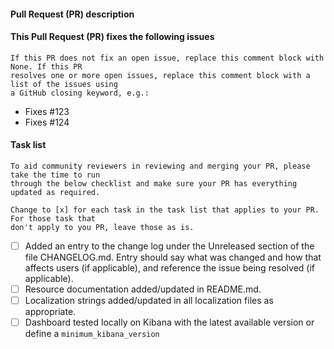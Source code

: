 <!--
    Thanks for submitting a Pull Request (PR) to this project. Your contribution to this project
    is greatly appreciated!

    Please prefix the PR title with the dashboard name, e.g. 'Dashboard Name: My short description'.
    If this is a breaking change, then also prefix the PR title with 'BREAKING CHANGE:',
    e.g. 'BREAKING CHANGE: Dashboard Name: My short description'.

    You may remove this comment block, and the other comment blocks, but please keep the headers
    and the task list.
-->

#### Pull Request (PR) description

<!--
    Replace this comment block with a description of your PR. Also, make sure you have updated the
    CHANGELOG.md, see the task list below. An entry in the CHANGELOG.md is mandatory for all PRs.
-->

#### This Pull Request (PR) fixes the following issues

    If this PR does not fix an open issue, replace this comment block with None. If this PR
    resolves one or more open issues, replace this comment block with a list of the issues using
    a GitHub closing keyword, e.g.:

- Fixes #123
- Fixes #124

#### Task list

    To aid community reviewers in reviewing and merging your PR, please take the time to run
    through the below checklist and make sure your PR has everything updated as required.

    Change to [x] for each task in the task list that applies to your PR. For those task that
    don't apply to you PR, leave those as is.

- [ ] Added an entry to the change log under the Unreleased section of the file CHANGELOG.md.
      Entry should say what was changed and how that affects users (if applicable), and
      reference the issue being resolved (if applicable).
- [ ] Resource documentation added/updated in README.md.
- [ ] Localization strings added/updated in all localization files as appropriate.
- [ ] Dashboard tested locally on Kibana with the latest available version or define a `minimum_kibana_version`
